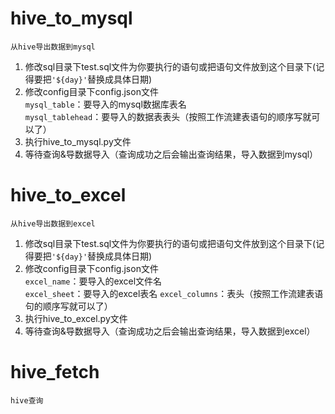 <!--
 * @Author: dingdingtao
 * @Date: 2021-01-01 19:50:46
 * @LastEditTime: 2021-03-15 12:39:55
 * @Description: 
-->

# hive_to_mysql
```
从hive导出数据到mysql
```
1. 修改sql目录下test.sql文件为你要执行的语句或把语句文件放到这个目录下(记得要把`'${day}'`替换成具体日期)
2. 修改config目录下config.json文件  
    `mysql_table`：要导入的mysql数据库表名  
    `mysql_tablehead`：要导入的数据表表头（按照工作流建表语句的顺序写就可以了）
3. 执行hive_to_mysql.py文件
4. 等待查询&导数据导入（查询成功之后会输出查询结果，导入数据到mysql）


# hive_to_excel
```
从hive导出数据到excel
```
1. 修改sql目录下test.sql文件为你要执行的语句或把语句文件放到这个目录下(记得要把`'${day}'`替换成具体日期)
2. 修改config目录下config.json文件  
    `excel_name`：要导入的excel文件名  
    `excel_sheet`：要导入的excel表名
    `excel_columns`：表头（按照工作流建表语句的顺序写就可以了）
3. 执行hive_to_excel.py文件
4. 等待查询&导数据导入（查询成功之后会输出查询结果，导入数据到excel）

# hive_fetch
```
hive查询
```
